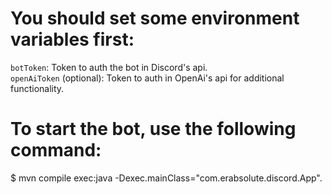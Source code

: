 # You should set some environment variables first:
  ``botToken``: Token to auth the bot in Discord's api.<br />
  ``openAiToken`` (optional): Token to auth in OpenAi's api for additional functionality.

# To start the bot, use the following command:
  $ mvn compile exec:java -Dexec.mainClass="com.erabsolute.discord.App".
